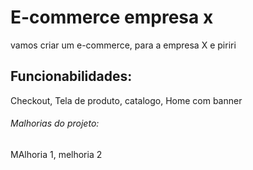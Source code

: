 # E-commerce empresa x
vamos criar um e-commerce, para a  empresa X e piriri
## Funcionabilidades:
Checkout, Tela de produto, catalogo, Home com banner

###### Malhorias do projeto:

MAlhoria 1, melhoria 2